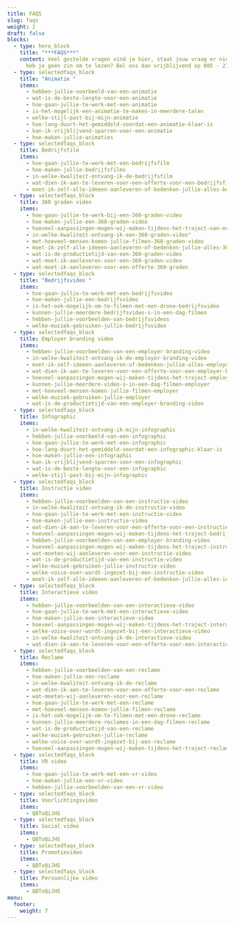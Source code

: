 ```yaml
---
title: FAQS
slug: faqs
weight: 2
draft: false
blocks:
  - type: hero_block
    title: "***FAQS***"
    content: Veel gestelde vragen vind je hier, staat jouw vraag er niet tussen, of
      heb je geen zin om te lezen? Bel ons dan vrijblijvend op 085 - 273 8331.
  - type: selectedfaqs_block
    title: "Animatie "
    items:
      - hebben-jullie-voorbeeld-van-een-animatie
      - wat-is-de-beste-lengte-voor-een-animatie
      - hoe-gaan-jullie-te-werk-met-een-animatie
      - is-het-mogelijk-een-animatie-te-maken-in-meerdere-talen
      - welke-stijl-past-bij-mijn-animatie
      - hoe-lang-duurt-het-gemiddeld-voordat-een-animatie-klaar-is
      - kan-ik-vrijblijvend-sparren-voor-een-animatie
      - hoe-maken-jullie-animaties
  - type: selectedfaqs_block
    title: Bedrijfsfilm
    items:
      - hoe-gaan-jullie-te-werk-met-een-bedrijfsfilm
      - hoe-maken-jullie-bedrijfsfilms
      - in-welke-kwaliteit-ontvang-ik-de-bedrijfsfilm
      - wat-dien-ik-aan-te-leveren-voor-een-offerte-voor-een-bedrijfsfilm
      - moet-ik-zelf-alle-ideeen-aanleveren-of-bedenken-jullie-alles-bedrijfslim
  - type: selectedfaqs_block
    title: 360 graden video
    items:
      - hoe-gaan-jullie-te-werk-bij-een-360-graden-video
      - hoe-maken-jullie-een-360-graden-video
      - hoeveel-aanpassingen-mogen-wij-maken-tijdens-het-traject-van-een-360-graden-video
      - in-welke-kwaliteit-ontvang-ik-een-360-graden-video"
      - met-hoeveel-mensen-komen-jullie-filmen-360-graden-video
      - moet-ik-zelf-alle-ideeen-aanleveren-of-bedenken-jullie-alles-360-graden
      - wat-is-de-productietijd-van-een-360-graden-video
      - wat-moet-ik-aanleveren-voor-een-360-graden-video
      - wat-moet-ik-aanleveren-voor-een-offerte-360-graden
  - type: selectedfaqs_block
    title: "Bedrijfsvideo "
    items:
      - hoe-gaan-jullie-te-werk-met-een-bedrijfsvideo
      - hoe-maken-jullie-een-bedrijfsvideo
      - is-het-ook-mogelijk-om-te-filmen-met-een-drone-bedrijfsvideo
      - kunnen-jullie-meerdere-bedrijfsvideo-s-in-een-dag-filmen
      - hebben-jullie-voorbeelden-van-bedrijfsvideos
      - welke-muziek-gebruiken-jullie-bedrijfsvideo
  - type: selectedfaqs_block
    title: Employer branding video
    items:
      - hebben-jullie-voorbeelden-van-een-employer-branding-video
      - in-welke-kwaliteit-ontvang-ik-de-employer-branding-video
      - moet-ik-zelf-ideeen-aanleveren-of-bedenken-jullie-alles-employer
      - wat-dien-ik-aan-te-leveren-voor-een-offerte-voor-een-employer-branding-video
      - hoeveel-aanpassingen-mogen-wij-maken-tijdens-het-traject-employer
      - kunnen-jullie-meerdere-video-s-in-een-dag-filmen-employer
      - met-hoeveel-mensen-komen-jullie-filmen-employer
      - welke-muziek-gebruiken-jullie-employer
      - wat-is-de-productietijd-van-een-employer-branding-video
  - type: selectedfaqs_block
    title: Infographic
    items:
      - in-welke-kwaliteit-ontvang-ik-mijn-infographic
      - hebben-jullie-voorbeeld-van-een-infographic
      - hoe-gaan-jullie-te-werk-met-een-infographic
      - hoe-lang-duurt-het-gemiddeld-voordat-een-infographic-klaar-is
      - hoe-maken-jullie-een-infographic
      - kan-ik-vrijblijvend-sparren-voor-een-infographic
      - wat-is-de-beste-lengte-voor-een-infographic
      - welke-stijl-past-bij-mijn-infographic
  - type: selectedfaqs_block
    title: Instructie video
    items:
      - hebben-jullie-voorbeelden-van-een-instructie-video
      - in-welke-kwaliteit-ontvang-ik-de-instructie-video
      - hoe-gaan-jullie-te-werk-met-een-instructie-video
      - hoe-maken-jullie-een-instructie-video
      - wat-dien-ik-aan-te-leveren-voor-een-offerte-voor-een-instructie-video
      - hoeveel-aanpassingen-mogen-wij-maken-tijdens-het-traject-bedrijfsvideo
      - hebben-jullie-voorbeelden-van-een-employer-branding-video
      - hoeveel-aanpassingen-mogen-wij-maken-tijdens-het-traject-instructie-video
      - wat-moeten-wij-aanleveren-voor-een-instructie-video
      - wat-is-de-productietijd-van-een-instructie-video
      - welke-muziek-gebruiken-jullie-instructie-video
      - welke-voice-over-wordt-ingezet-bij-een-instructie-video
      - moet-ik-zelf-alle-ideeen-aanleveren-of-bedenken-jullie-alles-instructie-video
  - type: selectedfaqs_block
    title: Interactieve video
    items:
      - hebben-jullie-voorbeelden-van-een-interactieve-video
      - hoe-gaan-jullie-te-werk-met-een-interactieve-video
      - hoe-maken-jullie-een-interactieve-video
      - hoeveel-aanpassingen-mogen-wij-maken-tijdens-het-traject-interactieve-video
      - welke-voice-over-wordt-ingezet-bij-een-interactieve-video
      - in-welke-kwaliteit-ontvang-ik-de-interactieve-video
      - wat-dien-ik-aan-te-leveren-voor-een-offerte-voor-een-interactieve-video
  - type: selectedfaqs_block
    title: Reclame
    items:
      - hebben-jullie-voorbeelden-van-een-reclame
      - hoe-maken-jullie-een-reclame
      - in-welke-kwaliteit-ontvang-ik-de-reclame
      - wat-dien-ik-aan-te-leveren-voor-een-offerte-voor-een-reclame
      - wat-moeten-wij-aanleveren-voor-een-reclame
      - hoe-gaan-jullie-te-werk-met-een-reclame
      - met-hoeveel-mensen-komen-jullie-filmen-reclame
      - is-het-ook-mogelijk-om-te-filmen-met-een-drone-reclame
      - kunnen-jullie-meerdere-reclames-in-een-dag-filmen-reclame
      - wat-is-de-productietijd-van-een-reclame
      - welke-muziek-gebruiken-jullie-reclame
      - welke-voice-over-wordt-ingezet-bij-een-reclame
      - hoeveel-aanpassingen-mogen-wij-maken-tijdens-het-traject-reclame
  - type: selectedfaqs_block
    title: VR video
    items:
      - hoe-gaan-jullie-te-werk-met-een-vr-video
      - hoe-maken-jullie-een-vr-video
      - hebben-jullie-voorbeelden-van-een-vr-video
  - type: selectedfaqs_block
    title: Voorlichtingsvideo
    items:
      - QBToQiJHS
  - type: selectedfaqs_block
    title: Social video
    items:
      - QBToQiJHS
  - type: selectedfaqs_block
    title: Promotievideo
    items:
      - QBToQiJHS
  - type: selectedfaqs_block
    title: Persoonlijke video
    items:
      - QBToQiJHS
menu:
  footer:
    weight: 7
---
```

